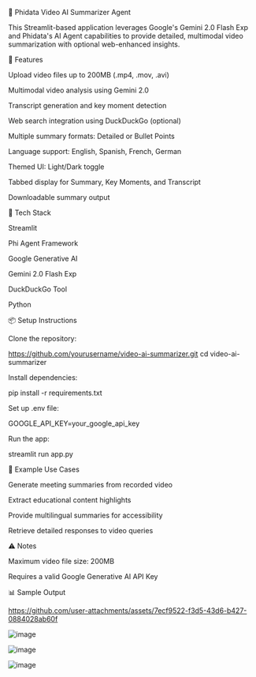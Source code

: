 🎥 Phidata Video AI Summarizer Agent

This Streamlit-based application leverages Google's Gemini 2.0 Flash Exp and Phidata's AI Agent capabilities to provide detailed, multimodal video summarization with optional web-enhanced insights.

🚀 Features

Upload video files up to 200MB (.mp4, .mov, .avi)

Multimodal video analysis using Gemini 2.0

Transcript generation and key moment detection

Web search integration using DuckDuckGo (optional)

Multiple summary formats: Detailed or Bullet Points

Language support: English, Spanish, French, German

Themed UI: Light/Dark toggle

Tabbed display for Summary, Key Moments, and Transcript

Downloadable summary output

🧠 Tech Stack

Streamlit

Phi Agent Framework

Google Generative AI

Gemini 2.0 Flash Exp

DuckDuckGo Tool

Python

📦 Setup Instructions

Clone the repository:

https://github.com/yourusername/video-ai-summarizer.git
cd video-ai-summarizer

Install dependencies:

pip install -r requirements.txt

Set up .env file:

GOOGLE_API_KEY=your_google_api_key

Run the app:

streamlit run app.py

📝 Example Use Cases

Generate meeting summaries from recorded video

Extract educational content highlights

Provide multilingual summaries for accessibility

Retrieve detailed responses to video queries

⚠️ Notes

Maximum video file size: 200MB

Requires a valid Google Generative AI API Key

📊 Sample Output

https://github.com/user-attachments/assets/7ecf9522-f3d5-43d6-b427-0884028ab60f

![image](https://github.com/user-attachments/assets/7557de01-746c-4dde-946a-3611ffffd633)

![image](https://github.com/user-attachments/assets/af0a7123-0928-4d03-8e84-ff0f1bb2576c)

![image](https://github.com/user-attachments/assets/fb86dfd2-1aab-41b1-891f-d45110f46219)



